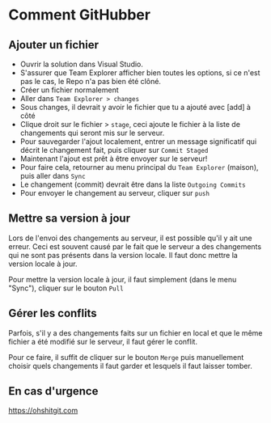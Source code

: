 # Comment GitHubber

## Ajouter un fichier
- Ouvrir la solution dans Visual Studio.
- S'assurer que Team Explorer afficher bien toutes les options, si ce n'est pas le cas, le Repo n'a pas bien été clôné.
- Créer un fichier normalement
- Aller dans `Team Explorer > changes`
- Sous changes, il devrait y avoir le fichier que tu a ajouté avec [add] à côté
- Clique droit sur le fichier > `stage`, ceci ajoute le fichier à la liste de changements qui seront mis sur le serveur.
- Pour sauvegarder l'ajout localement, entrer un message significatif qui décrit le changement fait, puis cliquer sur `Commit Staged`
- Maintenant l'ajout est prêt à être envoyer sur le serveur!
- Pour faire cela, retourner au menu principal du `Team Explorer` (maison), puis aller dans `Sync`
- Le changement (commit) devrait être dans la liste `Outgoing Commits`
- Pour envoyer le changement au serveur, cliquer sur `push`

## Mettre sa version à jour

Lors de l'envoi des changements au serveur, il est possible qu'il y ait une erreur. 
Ceci est souvent causé par le fait que le serveur a des changements qui ne sont pas présents dans la version locale.
Il faut donc mettre la version locale à jour.

Pour mettre la version locale à jour, il faut simplement (dans le menu "Sync"), cliquer sur le bouton `Pull`

## Gérer les conflits

Parfois, s'il y a des changements faits sur un fichier en local et que le même fichier a été modifié sur le serveur, il faut gérer le conflit.

Pour ce faire, il suffit de cliquer sur le bouton `Merge` puis manuellement choisir quels changements il faut garder et lesquels il faut laisser tomber.

## En cas d'urgence
https://ohshitgit.com
